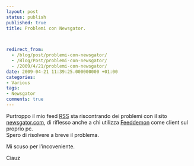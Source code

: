 ```yaml
---
layout: post
status: publish
published: true
title: Problemi con Newsgator.


  
redirect_from: 
  - /blog/post/problemi-con-newsgator/
  - /Blog/Post/problemi-con-newsgator/
  - /2009/4/21/problemi-con-newsgator/
date: 2009-04-21 11:39:25.000000000 +01:00
categories:
- Various
tags:
- Newsgator
comments: true
---
```

<p>Purtroppo il mio feed <a href="http://feeds2.feedburner.com/imperugo" target="_blank">RSS</a> sta riscontrando dei problemi con il sito <a href="http://www.newsgator.com" target="_blank">newsgator.com</a>, di riflesso anche a chi utilizza <a href="http://www.newsgator.com/individuals/feeddemon/default.aspx" target="_blank">Feeddemon</a> come client sul proprio pc.    <br />
Spero di risolvere a breve il problema.</p>
<p>Mi scuso per l&rsquo;incoveniente.</p>
<p>Ciauz</p>
